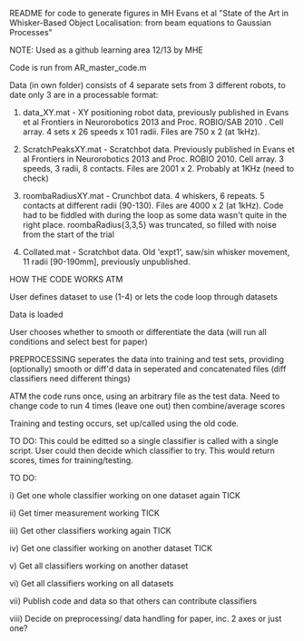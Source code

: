 README for code to generate figures in MH Evans et al "State of the Art in Whisker-Based Object Localisation: from beam equations to Gaussian Processes"

NOTE: Used as a github learning area 12/13 by MHE

Code is run from AR_master_code.m

Data (in own folder) consists of 4 separate sets from 3 different robots, to date only 3 are in a processable format:

1. data_XY.mat - XY positioning robot data, previously published in Evans et al Frontiers in Neurorobotics 2013 and Proc. ROBIO/SAB 2010 . Cell array. 4 sets x 26 speeds x 101 radii. Files are 750 x 2 (at 1kHz).

2. ScratchPeaksXY.mat - Scratchbot data. Previously published in Evans et al Frontiers in Neurorobotics 2013 and Proc. ROBIO 2010.  Cell array. 3 speeds, 3 radii, 8 contacts. Files are 2001 x 2. Probably at 1KHz (need to check)

3. roombaRadiusXY.mat - Crunchbot data.   4 whiskers, 6 repeats. 5 contacts at different radii (90-130). Files are 4000 x 2 (at 1kHz). Code had to be fiddled with during the loop as some data wasn't quite in the right place. roombaRadius{3,3,5} was truncated, so filled with noise from the start of the trial

4. Collated.mat - Scratchbot data. Old 'expt1', saw/sin whisker movement, 11 radii [90-190mm], previously unpublished.


HOW THE CODE WORKS ATM

User defines dataset to use (1-4) or lets the code loop through datasets

Data is loaded

User chooses whether to smooth or differentiate the data (will run all conditions and select best for paper)

PREPROCESSING seperates the data into training and test sets, providing (optionally) smooth or diff'd data in seperated and concatenated files (diff classifiers need different things)

ATM the code runs once, using an arbitrary file as the test data. Need to change code to run 4 times (leave one out) then combine/average scores

Training and testing occurs, set up/called using the old code. 

TO DO: This could be editted so a single classifier is called with a single script. User could then decide which classifier to try. This would return scores, times for training/testing.
    


TO DO: 

i) Get one whole classifier working on one dataset again TICK

ii) Get timer measurement working TICK

iii) Get other classifiers working again TICK

iv) Get one classifier working on another dataset TICK

v) Get all classifiers working on another dataset

vi) Get all classifiers working on all datasets

vii) Publish code and data so that others can contribute classifiers

viii) Decide on preprocessing/ data handling for paper, inc. 2 axes or just one?
